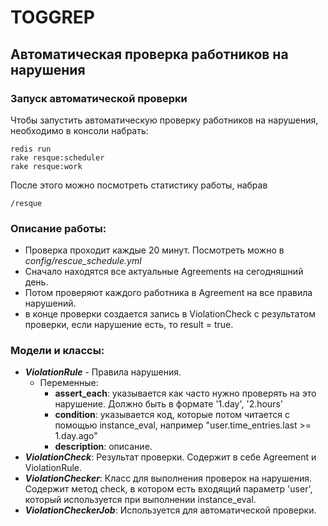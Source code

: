 # TOGGREP

## Автоматическая проверка работников на нарушения

### Запуск автоматической проверки

Чтобы запустить автоматическую проверку работников на нарушения, необходимо в консоли набрать:

    redis run
    rake resque:scheduler
    rake resque:work

После этого можно посмотреть статистику работы, набрав

    /resque

### Описание работы:

* Проверка проходит каждые 20 минут. Посмотреть можно в _config/rescue_schedule.yml_
* Сначало находятся все актуальные Agreements на сегодняшний день.
* Потом проверяют каждого работника в Agreement на все правила нарушений.
* в конце проверки создается запись в ViolationCheck с результатом проверки, если нарушение есть, то result = true.

### Модели и классы:

- ***ViolationRule*** - Правила нарушения.
    * Переменные:
        - **assert_each**: указывается как часто нужно проверять на это нарушение. Должно быть в формате '1.day', '2.hours'
        - **condition**: указывается код, которые потом читается с помощью instance_eval, например "user.time_entries.last >= 1.day.ago"
        - **description**: описание.
- ***ViolationCheck***: Результат проверки. Содержит в себе Agreement и ViolationRule.
- ***ViolationChecker***: Класс для выполнения проверок на нарушения. Содержит метод check, в котором есть входящий параметр 'user',
который используется при выполнении instance_eval.
- ***ViolationCheckerJob***: Используется для автоматической проверки.
